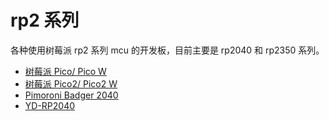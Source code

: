 # rp2 系列

各种使用树莓派 rp2 系列 mcu 的开发板，目前主要是 rp2040 和 rp2350 系列。

- [树莓派 Pico/ Pico W](rpi-pico/readme.md)
- [树莓派 Pico2/ Pico2 W](rpi-pico2/readme.md)
- [Pimoroni Badger 2040](badger-2040/readme.md)
- [YD-RP2040](yd-rp2040/readme.md)